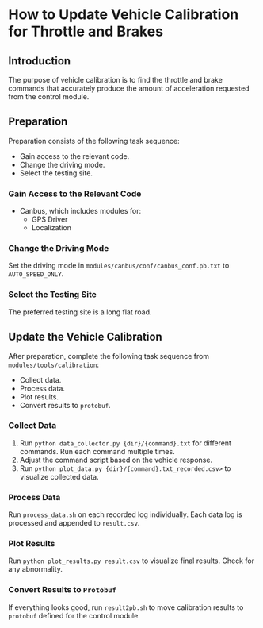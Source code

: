 
# How to Update Vehicle Calibration for Throttle and Brakes

## Introduction
The purpose of vehicle calibration is to find the throttle and brake commands that accurately produce the amount of acceleration requested from the control module.

## Preparation

Preparation consists of the following task sequence:

- Gain access to the relevant code.
- Change the driving mode.
- Select the testing site.

### Gain Access to the Relevant Code
* Canbus, which includes modules for:
  * GPS Driver
  * Localization

### Change the Driving Mode
  Set the driving mode in `modules/canbus/conf/canbus_conf.pb.txt` to `AUTO_SPEED_ONLY`.

### Select the Testing Site
  The preferred testing site is a long flat road.

## Update the Vehicle Calibration

After preparation, complete the following task sequence from `modules/tools/calibration`:

- Collect data.
- Process data.
- Plot results.
- Convert results to `protobuf`.

### Collect Data

 1. Run `python data_collector.py {dir}/{command}.txt` for different commands. Run each command multiple times.
 2. Adjust the command script based on the vehicle response.
 3. Run `python plot_data.py {dir}/{command}.txt_recorded.csv>` to visualize collected data.

### Process Data
Run `process_data.sh` on each recorded log individually. Each data log is processed and appended to `result.csv`.

### Plot Results
Run `python plot_results.py result.csv` to visualize final results. Check for any abnormality.

### Convert Results to `Protobuf`
If everything looks good, run `result2pb.sh` to move calibration results to `protobuf` defined for the control module.
